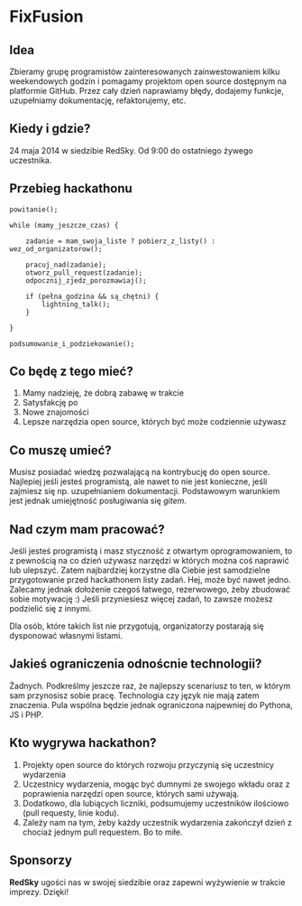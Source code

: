 FixFusion
=========

## Idea

Zbieramy grupę programistów zainteresowanych zainwestowaniem kilku weekendowych godzin i pomagamy projektom open source dostępnym na platformie GitHub. Przez cały dzień naprawiamy błędy, dodajemy funkcje, uzupełniamy dokumentację, refaktorujemy, etc.

## Kiedy i gdzie?
24 maja 2014 w siedzibie RedSky. Od 9:00 do ostatniego żywego uczestnika.

## Przebieg hackathonu

```
powitanie();

while (mamy_jeszcze_czas) {
    
    zadanie = mam_swoja_liste ? pobierz_z_listy() : wez_od_organizatorow();
    
    pracuj_nad(zadanie);    
    otworz_pull_request(zadanie);
    odpocznij_zjedz_porozmawiaj();
    
    if (pełna_godzina && są_chętni) {
        lightning_talk();
    }
    
}

podsumowanie_i_podziekowanie();
```

## Co będę z tego mieć?

1. Mamy nadzieję, że dobrą zabawę w trakcie
2. Satysfakcję po
3. Nowe znajomości
4. Lepsze narzędzia open source, których być może codziennie używasz

## Co muszę umieć?

Musisz posiadać wiedzę pozwalającą na kontrybucję do open source. Najlepiej jeśli jesteś programistą, ale nawet to nie jest konieczne, jeśli zajmiesz się np. uzupełnianiem dokumentacji. Podstawowym warunkiem jest jednak umiejętność posługiwania się *gitem*.

## Nad czym mam pracować?

Jeśli jesteś programistą i masz styczność z otwartym oprogramowaniem, to z pewnością na co dzień używasz narzędzi w których można coś naprawić lub ulepszyć. Zatem najbardziej korzystne dla Ciebie jest samodzielne przygotowanie przed hackathonem listy zadań. Hej, może być nawet jedno. Zalecamy jednak dołożenie czegoś łatwego, rezerwowego, żeby zbudować sobie motywację :) Jeśli przyniesiesz więcej zadań, to zawsze możesz podzielić się z innymi.

Dla osób, które takich list nie przygotują, organizatorzy postarają się dysponować własnymi listami. 

## Jakieś ograniczenia odnoścnie technologii?

Żadnych. Podkreślmy jeszcze raz, że najlepszy scenariusz to ten, w którym sam przynosisz sobie pracę. Technologia czy język nie mają zatem znaczenia. Pula wspólna będzie jednak ograniczona najpewniej do Pythona, JS i PHP.

## Kto wygrywa hackathon?

1. Projekty open source do których rozwoju przyczynią się uczestnicy wydarzenia
2. Uczestnicy wydarzenia, mogąc być dumnymi ze swojego wkładu oraz z poprawienia narzędzi open source, których sami używają.
3. Dodatkowo, dla lubiących liczniki, podsumujemy uczestników ilościowo (pull requesty, linie kodu).
4. Zależy nam na tym, żeby każdy uczestnik wydarzenia zakończył dzień z chociaż jednym pull requestem. Bo to miłe.

## Sponsorzy

**RedSky** ugości nas w swojej siedzibie oraz zapewni wyżywienie w trakcie imprezy. Dzięki!

